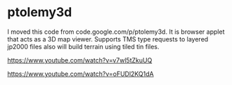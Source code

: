 # ptolemy3d
I moved this code from code.google.com/p/ptolemy3d. It is browser applet that acts as a 3D map viewer. Supports TMS type requests to layered jp2000 files also will build terrain using tiled tin files.

https://www.youtube.com/watch?v=v7wl5tZkuUQ<p>
https://www.youtube.com/watch?v=oFUDl2KQ1dA
